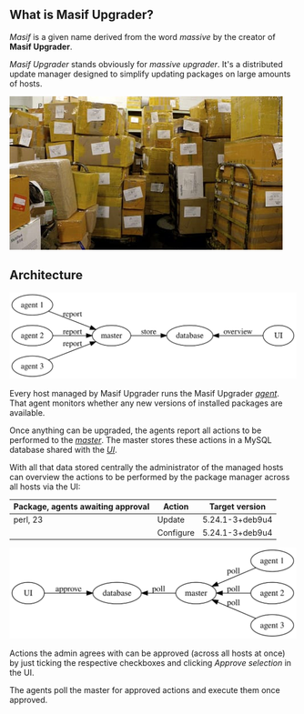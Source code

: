 ## What is Masif Upgrader?

*Masif* is a given name derived from the word *massive*
by the creator of **Masif Upgrader**.

*Masif Upgrader* stands obviously for *massive upgrader*.
It's a distributed update manager designed to simplify
updating packages on large amounts of hosts.

![A package store](./img/cover.jpg)

## Architecture

![Relation between Masif Upgrader components (1)](./img/architecture/1.svg)

Every host managed by Masif Upgrader runs the Masif Upgrader *[agent]*.
That agent monitors whether any new versions
of installed packages are available.

Once anything can be upgraded, the agents report all actions to be performed
to the *[master]*.
The master stores these actions in a MySQL database shared with the *[UI]*.

With all that data stored centrally the administrator of the managed hosts
can overview the actions to be performed by the package manager
across all hosts via the UI:

 Package, agents awaiting approval | Action    | Target version
 ----------------------------------|-----------|----------------
 perl, 23                          | Update    | 5.24.1-3+deb9u4
 []()                              | Configure | 5.24.1-3+deb9u4

![Relation between Masif Upgrader components (2)](./img/architecture/2.svg)

Actions the admin agrees with can be approved (across all hosts at once)
by just ticking the respective checkboxes
and clicking *Approve selection* in the UI.

The agents poll the master for approved actions and execute them once approved.

[agent]: https://github.com/masif-upgrader/agent
[master]: https://github.com/masif-upgrader/master
[UI]: https://github.com/masif-upgrader/icingaweb2-module-masifupgrader
